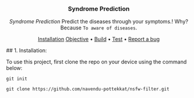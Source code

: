 <div align="center">
  <h3 align="center">
     Syndrome Prediction
  </h3>
</div>

<div align="center">

*Syndrome Prediction* Predict the diseases through your symptoms.! 
  Why? Because `To aware of diseases`.
  
[Installation](#Installation)
[Objective](#Objective) • 
[Build](#build) • [Test](#test) •
[Report a bug](https://github.com/)
</div>
## 1. Installation:

To use this project, first clone the repo on your device using the command below:

```git init```

```git clone https://github.com/navendu-pottekkat/nsfw-filter.git```

